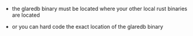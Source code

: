 
* the glaredb binary must be located where your other local rust binaries
are located

* or you can hard code the exact location of the glaredb binary
